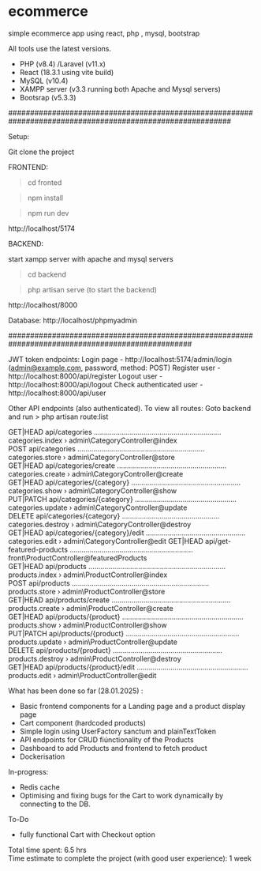 # ecommerce
simple ecommerce app using react, php , mysql, bootstrap

All tools use the latest versions.


- PHP (v8.4) /Laravel (v11.x)
- React (18.3.1 using vite build)
- MySQL (v10.4)
- XAMPP server (v3.3 running both Apache and Mysql servers)
- Bootsrap (v5.3.3)


###########################################################################################################
                                                                                                            

Setup:

Git clone the project

FRONTEND:

> cd fronted

> npm install

> npm run dev

http://localhost/5174



BACKEND:

start xampp server with apache and mysql servers

> cd backend

> php artisan serve (to start the backend)

http://localhost/8000



Database: http://localhost/phpmyadmin




##################################################################################################

JWT token endpoints:
Login page - http://localhost:5174/admin/login (admin@example.com, password, method: POST)
Register user - http://localhost:8000/api/register
Logout user - http://localhost:8000/api/logout
Check authenticated user - http://localhost:8000/api/user

Other API endpoints (also authenticated).
To view all routes: Goto backend and run > php artisan route:list
  
  GET|HEAD        api/categories ................................................................ categories.index › admin\CategoryController@index  
  POST            api/categories ................................................................ categories.store › admin\CategoryController@store  
  GET|HEAD        api/categories/create ....................................................... categories.create › admin\CategoryController@create  
  GET|HEAD        api/categories/{category} ....................................................... categories.show › admin\CategoryController@show  
  PUT|PATCH       api/categories/{category} ................................................... categories.update › admin\CategoryController@update  
  DELETE          api/categories/{category} ................................................. categories.destroy › admin\CategoryController@destroy  
  GET|HEAD        api/categories/{category}/edit .................................................. categories.edit › admin\CategoryController@edit
  GET|HEAD        api/get-featured-products .............................................................. front\ProductController@featuredProducts  
  GET|HEAD        api/products ..................................................................... products.index › admin\ProductController@index  
  POST            api/products ..................................................................... products.store › admin\ProductController@store  
  GET|HEAD        api/products/create ............................................................ products.create › admin\ProductController@create  
  GET|HEAD        api/products/{product} ............................................................. products.show › admin\ProductController@show  
  PUT|PATCH       api/products/{product} ......................................................... products.update › admin\ProductController@update  
  DELETE          api/products/{product} ....................................................... products.destroy › admin\ProductController@destroy  
  GET|HEAD        api/products/{product}/edit ........................................................ products.edit › admin\ProductController@edit



What has been done so far (28.01.2025) :

- Basic frontend components for a Landing page and a product display page
- Cart component (hardcoded products)
- Simple login using UserFactory sanctum and plainTextToken
- API endpoints for CRUD fiúnctionality of the Products
- Dashboard to add Products and frontend to fetch product
- Dockerisation

In-progress: 
- Redis cache
- Optimising and fixing bugs for the Cart to work dynamically by connecting to the DB.


To-Do
- fully functional Cart with Checkout option

Total time spent: 6.5 hrs  
Time estimate to complete the project (with good user experience): 1 week

